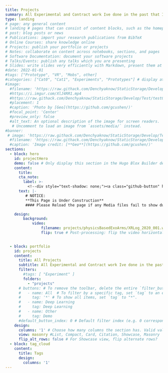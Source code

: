 ```yaml
---
title: Projects
summary: All Experimental and Contract work Ive done in the past that I am not to ashamed of.
type: landing
# page: any general content
# landing # pages that can consist of content blocks, such as the homepage
# post: blog posts or news
# Publications: import your research publications from BibTeX
# Online Courses: share knowledge online
# Projects: publish your portfolio or projects
# Notes: collaborate on content across notebooks, sections, and pages
# Software Documentation: document your software projects
# Talks/Events: publish any talks which you are presenting
# Slides: write slides very efficiently with Markdown, present them at your talk, and share them online
#date: 2022-01-01
#tags: ["Prototype", "VR", "Mobs", other]
#categories: ["Cat0", "Cat1", "Experiments", "Prototypes"] # display at the top of a page alongside a page’s metadata
#image:
  #filename: 'https://raw.githack.com/Denchyaknow/StaticStorage/Develop/Test/test0.webm'
  #https://i.imgur.com/XlJ4RR1.mp4
  #https://raw.githack.com/Denchyaknow/StaticStorage/Develop/Test/test0.gif
  #placement: 1
  #caption: 'Photo by [Geo](https://github.com/gcushen/)'
  #focal_point: 'Center'
  #preview_only: false
  #alt_text: An optional description of the image for screen readers.
   # Uncomment to load an image from `assets/media/` instead.
#banner:
 # image: 'https://raw.githack.com/Denchyaknow/StaticStorage/Develop/Test/test0.webm'
  #filename: 'https://raw.githack.com/Denchyaknow/StaticStorage/Develop/Test/test0.webp'
  #caption: 'Image credit: [**Geo**](https://github.com/gcushen/)'
sections:
  - block: hero
    id: projectHero
    demo: false # Only display this section in the Hugo Blox Builder demo site
    content:
      title: 
      cta_note:
        label: >-
          <!--div style="text-shadow: none;"><a class="github-button" href="https://github.com/HugoBlox/hugo-blox-builder" data-icon="octicon-star" data-size="large" data-show-count="true" aria-label="Star">Star Hugo Blox Builder</a></div><div style="text-shadow: none;"><a class="github-button" href="https://github.com/HugoBlox/theme-academic-cv" data-icon="octicon-star" data-size="large" data-show-count="true" aria-label="Star">Star the Academic template</a></div-->
      text: |-
         # NOTICE: 
         **This Page is Under Construction** 
         #### Please Reload the page if any Media files fail to show during development.

    design:
        background:
            video: 
                filename: projects/physicsBasedExoArms/XRLog_2020_001.webm # Name of video in `assets/media/`. #https://raw.githack.com/Denchyaknow/StaticStorage/Develop/Test/test0.mp4'
                flip: true # Post-processing: flip the video horizontally?
 

  - block: portfolio
    id: projects
    content:
      title: All Projects
      subtitle: All Experimental and Contract work Ive done in the past that I am not to ashamed of.
      filters:
        #tags: [ "Experiment" ]
        folders: 
          - "projects"
      # buttons: # To remove the toolbar, delete the entire `filter_button` block.
      #   - name: All  # To filter by a specific tag, set `tag` to an existing tag name.
      #     tag: '*' # To show all items, set `tag` to "*".
      #   - name: Deep Learning
      #     tag: Deep Learning
      #   - name: Other
      #     tag: Demo
      #default_button_index: 0 # Default filter index (e.g. 0 corresponds to the first `filter_button` instance below).
    design:
      columns: '1' # Choose how many columns the section has. Valid values: '1' or '2'.
      view: masonry #List, Compact, Card, Citation, Showcase, Masonry
      flip_alt_rows: false # For Showcase view, flip alternate rows?
  - block: tag_cloud
    content:
      title: Tags
      design:
        columns: '1'
---
```

